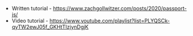 
* Written tutorial - https://www.zachgollwitzer.com/posts/2020/passport-js/
* Video tutorial - https://www.youtube.com/playlist?list=PLYQSCk-qyTW2ewJ05f_GKHtTIzjynDgjK